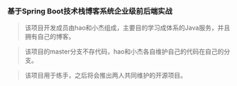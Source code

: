 ### 基于Spring Boot技术栈博客系统企业级前后端实战

>该项目开发成员由hao和小杰组成，主要目的学习成体系的Java服务，并且拥有自己的博客。

>该项目的master分支不存代码，hao和小杰各自维护自己的代码在自己的分支。

>该项目用于练手，之后将会推出两人共同维护的开源项目。
